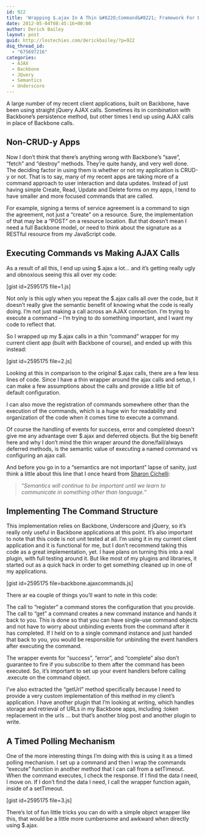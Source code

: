 ```yaml
---
id: 922
title: 'Wrapping $.ajax In A Thin &#8220;Command&#8221; Framework For Backbone Apps'
date: 2012-05-04T08:45:16+00:00
author: Derick Bailey
layout: post
guid: http://lostechies.com/derickbailey/?p=922
dsq_thread_id:
  - "675697216"
categories:
  - AJAX
  - Backbone
  - JQuery
  - Semantics
  - Underscore
---
```

A large number of my recent client applications, built on Backbone, have been using straight jQuery AJAX calls. Sometimes its in combination with Backbone&#8217;s persistence method, but other times I end up using AJAX calls in place of Backbone calls.

## Non-CRUD-y Apps

Now I don&#8217;t think that there&#8217;s anything wrong with Backbone&#8217;s &#8220;save&#8221;, &#8220;fetch&#8221; and &#8220;destroy&#8221; methods. They&#8217;re quite handy, and very well done. The deciding factor in using them is whether or not my application is CRUD-y or not. That is to say, many of my recent apps are taking more of a command approach to user interaction and data updates. Instead of just having simple Create, Read, Update and Delete forms on my apps, I tend to have smaller and more focused commands that are called.

For example, signing a terms of service agreement is a command to sign the agreement, not just a &#8220;create&#8221; on a resource. Sure, the implementation of that may be a &#8220;POST&#8221; on a resource location. But that doesn&#8217;t mean I need a full Backbone model, or need to think about the signature as a RESTful resource from my JavaScript code.

## Executing Commands vs Making AJAX Calls

As a result of all this, I end up using $.ajax a lot… and it&#8217;s getting really ugly and obnoxious seeing this all over my code:

[gist id=2595175 file=1.js]

Not only is this ugly when you repeat the $.ajax calls all over the code, but it doesn&#8217;t really give the semantic benefit of knowing what the code is really doing. I&#8217;m not just making a call across an AJAX connection. I&#8217;m trying to execute a command &#8211; I&#8217;m trying to do something important, and I want my code to reflect that.

So I wrapped up my $.ajax calls in a thin &#8220;command&#8221; wrapper for my current client app (built with Backbone of course), and ended up with this instead:

[gist id=2595175 file=2.js]

Looking at this in comparison to the original $.ajax calls, there are a few less lines of code. Since I have a thin wrapper around the ajax calls and setup, I can make a few assumptions about the calls and provide a little bit of default configuration. 

I can also move the registration of commands somewhere other than the execution of the commands, which is a huge win for readability and organization of the code when it comes time to execute a command.

Of course the handling of events for success, error and completed doesn&#8217;t give me any advantage over $.ajax and deferred objects. But the big benefit here and why I don&#8217;t mind the thin wraper around the done/fail/always deferred methods, is the semantic value of executing a named command vs configuring an ajax call.

And before you go in to a &#8220;semantics are not important&#8221; lapse of sanity, just think a little about this line that I once heard from [Sharon Cichelli](https://twitter.com/#!/scichelli):

> &#8220;_Semantics will continue to be important until we learn to communicate in something other than language._&#8220;

## Implementing The Command Structure

This implementation relies on Backbone, Underscore and jQuery, so it&#8217;s really only useful in Backbone applications at this point. It&#8217;s also important to note that this code is not unit tested at all. I&#8217;m using it in my current client application and it is functional for me, but I don&#8217;t recommend taking this code as a great implementation, yet. I have plans on turning this into a real plugin, with full testing around it. But like most of my plugins and libraries, it started out as a quick hack in order to get something cleaned up in one of my applications.

[gist id=2595175 file=backbone.ajaxcommands.js]

There ar ea couple of things you&#8217;ll want to note in this code:

The call to &#8220;register&#8221; a command stores the configuration that you provide. The call to &#8220;get&#8221; a command creates a new command instance and hands it back to you. This is done so that you can have single-use command objects and not have to worry about unbinding events from the command after it has completed. If I held on to a single command instance and just handed that back to you, you would be responsible for unbinding the event handlers after executing the command. 

The wrapper events for &#8220;success&#8221;, &#8220;error&#8221;, and &#8220;complete&#8221; also don&#8217;t guarantee to fire if you subscribe to them after the command has been executed. So, it&#8217;s important to set up your event handlers before calling .execute on the command object.

I&#8217;ve also extracted the &#8220;getUrl&#8221; method specifically because I need to provide a very custom implementation of this method in my client&#8217;s application. I have another plugin that I&#8217;m looking at writing, which handles storage and retrieval of URLs in my Backbone apps, including :token replacement in the urls … but that&#8217;s another blog post and another plugin to write.

## A Timed Polling Mechanism

One of the more interesting things I&#8217;m doing with this is using it as a timed polling mechanism. I set up a command and then I wrap the commands &#8220;execute&#8221; function in another method that I can call from a setTimeout. When the command executes, I check the response. If I find the data I need, I move on. If I don&#8217;t find the data I need, I call the wrapper function again, inside of a setTimeout.

[gist id=2595175 file=3.js]

There&#8217;s lot of fun little tricks you can do with a simple object wrapper like this, that would be a little more cumbersome and awkward when directly using $.ajax. 